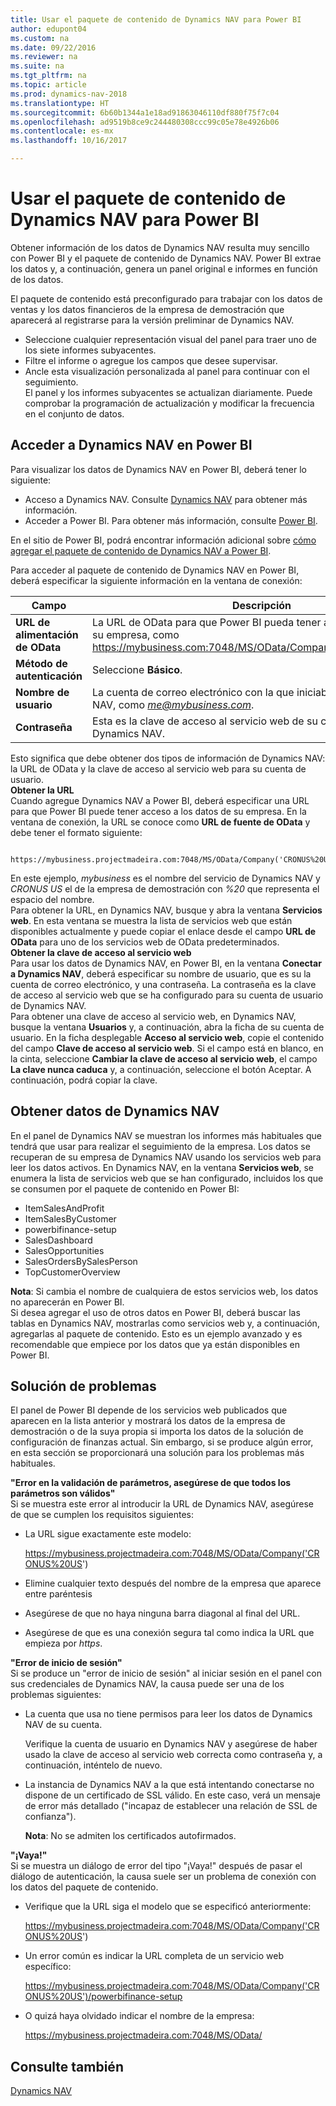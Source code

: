 ```yaml
---
title: Usar el paquete de contenido de Dynamics NAV para Power BI
author: edupont04
ms.custom: na
ms.date: 09/22/2016
ms.reviewer: na
ms.suite: na
ms.tgt_pltfrm: na
ms.topic: article
ms.prod: dynamics-nav-2018
ms.translationtype: HT
ms.sourcegitcommit: 6b60b1344a1e18ad91863046110df880f75f7c04
ms.openlocfilehash: ad9519b8ce9c244480308ccc99c05e78e4926b06
ms.contentlocale: es-mx
ms.lasthandoff: 10/16/2017

---
```


# <a name="using-the-dynamics-nav-content-pack-for-power-bi"></a>Usar el paquete de contenido de Dynamics NAV para Power BI
Obtener información de los datos de Dynamics NAV resulta muy sencillo con Power BI y el paquete de contenido de Dynamics NAV. Power BI extrae los datos y, a continuación, genera un panel original e informes en función de los datos.  

El paquete de contenido está preconfigurado para trabajar con los datos de ventas y los datos financieros de la empresa de demostración que aparecerá al registrarse para la versión preliminar de Dynamics NAV.  

- Seleccione cualquier representación visual del panel para traer uno de los siete informes subyacentes.  
- Filtre el informe o agregue los campos que desee supervisar.  
- Ancle esta visualización personalizada al panel para continuar con el seguimiento.  
El panel y los informes subyacentes se actualizan diariamente. Puede comprobar la programación de actualización y modificar la frecuencia en el conjunto de datos.  

## <a name="accessing-dynamics-nav-in-power-bi"></a>Acceder a Dynamics NAV en Power BI
Para visualizar los datos de Dynamics NAV en Power BI, deberá tener lo siguiente:  

- Acceso a Dynamics NAV. Consulte [Dynamics NAV](http://go.microsoft.com/fwlink/?LinkID=759714) para obtener más información.  
- Acceder a Power BI. Para obtener más información, consulte [Power BI](https://powerbi.microsoft.com).

En el sitio de Power BI, podrá encontrar información adicional sobre [cómo agregar el paquete de contenido de Dynamics NAV a Power BI](http://go.microsoft.com/fwlink/?LinkID=760850).  

Para acceder al paquete de contenido de Dynamics NAV en Power BI, deberá especificar la siguiente información en la ventana de conexión:

| Campo       | Descripción              |
|-------------|--------------------------|
|**URL de alimentación de OData**|La URL de OData para que Power BI pueda tener acceso a los datos de su empresa, como https://mybusiness.com:7048/MS/OData/Company('CRONUS%20US').|
|**Método de autenticación**|Seleccione **Básico**.|
|**Nombre de usuario**|La cuenta de correo electrónico con la que iniciaba sesión en Dynamics NAV, como *me@mybusiness.com*.|
|**Contraseña**|Esta es la clave de acceso al servicio web de su cuenta de usuario de Dynamics NAV.|

Esto significa que debe obtener dos tipos de información de Dynamics NAV: la URL de OData y la clave de acceso al servicio web para su cuenta de usuario.  
**Obtener la URL**  
Cuando agregue Dynamics NAV a Power BI, deberá especificar una URL para que Power BI puede tener acceso a los datos de su empresa. En la ventana de conexión, la URL se conoce como **URL de fuente de OData** y debe tener el formato siguiente:

         https://mybusiness.projectmadeira.com:7048/MS/OData/Company('CRONUS%20US')  
En este ejemplo, *mybusiness* es el nombre del servicio de Dynamics NAV y *CRONUS US* el de la empresa de demostración con *%20* que representa el espacio del nombre.   
Para obtener la URL, en Dynamics NAV, busque y abra la ventana **Servicios web**. En esta ventana se muestra la lista de servicios web que están disponibles actualmente y puede copiar el enlace desde el campo **URL de OData** para uno de los servicios web de OData predeterminados.  
**Obtener la clave de acceso al servicio web**  
Para usar los datos de Dynamics NAV, en Power BI, en la ventana **Conectar a Dynamics NAV**, deberá especificar su nombre de usuario, que es su la cuenta de correo electrónico, y una contraseña. La contraseña es la clave de acceso al servicio web que se ha configurado para su cuenta de usuario de Dynamics NAV.  
Para obtener una clave de acceso al servicio web, en Dynamics NAV, busque la ventana **Usuarios** y, a continuación, abra la ficha de su cuenta de usuario. En la ficha desplegable **Acceso al servicio web**, copie el contenido del campo **Clave de acceso al servicio web**. Si el campo está en blanco, en la cinta, seleccione **Cambiar la clave de acceso al servicio web**, el campo **La clave nunca caduca** y, a continuación, seleccione el botón Aceptar. A continuación, podrá copiar la clave.  

## <a name="getting-data-from-dynamics-nav"></a>Obtener datos de Dynamics NAV
En el panel de Dynamics NAV se muestran los informes más habituales que tendrá que usar para realizar el seguimiento de la empresa. Los datos se recuperan de su empresa de Dynamics NAV usando los servicios web para leer los datos activos. En Dynamics NAV, en la ventana **Servicios web**, se enumera la lista de servicios web que se han configurado, incluidos los que se consumen por el paquete de contenido en Power BI:  

- ItemSalesAndProfit  
- ItemSalesByCustomer  
- powerbifinance-setup  
- SalesDashboard  
- SalesOpportunities  
- SalesOrdersBySalesPerson  
- TopCustomerOverview  

**Nota**: Si cambia el nombre de cualquiera de estos servicios web, los datos no aparecerán en Power BI.  
Si desea agregar el uso de otros datos en Power BI, deberá buscar las tablas en Dynamics NAV, mostrarlas como servicios web y, a continuación, agregarlas al paquete de contenido. Esto es un ejemplo avanzado y es recomendable que empiece por los datos que ya están disponibles en Power BI.  

## <a name="troubleshooting"></a>Solución de problemas
El panel de Power BI depende de los servicios web publicados que aparecen en la lista anterior y mostrará los datos de la empresa de demostración o de la suya propia si importa los datos de la solución de configuración de finanzas actual. Sin embargo, si se produce algún error, en esta sección se proporcionará una solución para los problemas más habituales.  

**"Error en la validación de parámetros, asegúrese de que todos los parámetros son válidos"**  
Si se muestra este error al introducir la URL de Dynamics NAV, asegúrese de que se cumplen los requisitos siguientes:  

- La URL sigue exactamente este modelo:

    https://mybusiness.projectmadeira.com:7048/MS/OData/Company('CRONUS%20US')  
- Elimine cualquier texto después del nombre de la empresa que aparece entre paréntesis  
- Asegúrese de que no haya ninguna barra diagonal al final del URL.  
- Asegúrese de que es una conexión segura tal como indica la URL que empieza por *https*.  


**"Error de inicio de sesión"**  
Si se produce un "error de inicio de sesión" al iniciar sesión en el panel con sus credenciales de Dynamics NAV, la causa puede ser una de los problemas siguientes:

* La cuenta que usa no tiene permisos para leer los datos de Dynamics NAV de su cuenta.

    Verifique la cuenta de usuario en Dynamics NAV y asegúrese de haber usado la clave de acceso al servicio web correcta como contraseña y, a continuación, inténtelo de nuevo.  
* La instancia de Dynamics NAV a la que está intentando conectarse no dispone de un certificado de SSL válido. En este caso, verá un mensaje de error más detallado ("incapaz de establecer una relación de SSL de confianza").

    **Nota**: No se admiten los certificados autofirmados.  


**"¡Vaya!"**  
Si se muestra un diálogo de error del tipo "¡Vaya!" después de pasar el diálogo de autenticación, la causa suele ser un problema de conexión con los datos del paquete de contenido.

* Verifique que la URL siga el modelo que se especificó anteriormente:

    https://mybusiness.projectmadeira.com:7048/MS/OData/Company('CRONUS%20US')  
* Un error común es indicar la URL completa de un servicio web específico:

    https://mybusiness.projectmadeira.com:7048/MS/OData/Company('CRONUS%20US')/powerbifinance-setup  
* O quizá haya olvidado indicar el nombre de la empresa:

    https://mybusiness.projectmadeira.com:7048/MS/OData/  


## <a name="see-also"></a>Consulte también
[Dynamics NAV](across-get-started.md)  

